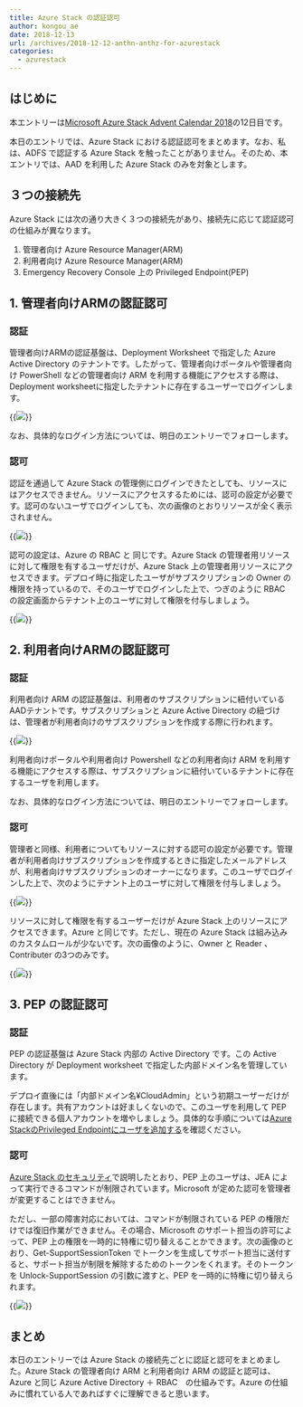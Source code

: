 ```yaml
---
title: Azure Stack の認証認可
author: kongou_ae
date: 2018-12-13
url: /archives/2018-12-12-anthn-anthz-for-azurestack
categories:
  - azurestack
---
```


## はじめに

本エントリーは[Microsoft Azure Stack Advent Calendar 2018](https://qiita.com/advent-calendar/2018/azure-stack)の12日目です。

本日のエントリでは、Azure Stack における認証認可をまとめます。なお、私は、ADFS で認証する Azure Stack を触ったことがありません。そのため、本エントリでは、AAD を利用した Azure Stack のみを対象とします。

## ３つの接続先

Azure Stack には次の通り大きく３つの接続先があり、接続先に応じて認証認可の仕組みが異なります。

1. 管理者向け Azure Resource Manager(ARM)
1. 利用者向け Azure Resource Manager(ARM)
1. Emergency Recovery Console 上の Privileged Endpoint(PEP)

## 1. 管理者向けARMの認証認可

### 認証

管理者向けARMの認証基盤は、Deployment Worksheet で指定した Azure Active Directory のテナントです。したがって、管理者向けポータルや管理者向け PowerShell などの管理者向け ARM を利用する機能にアクセスする際は、Deployment worksheetに指定したテナントに存在するユーザーでログインします。

{{<img src="./../../images/2018-12-12-009.png">}}

なお、具体的なログイン方法については、明日のエントリーでフォローします。

### 認可

認証を通過して Azure Stack の管理側にログインできたとしても、リソースにはアクセスできません。リソースにアクセスするためには、認可の設定が必要です。認可のないユーザでログインしても、次の画像のとおりリソースが全く表示されません。

{{<img src="./../../images/2018-12-12-003.png">}}

認可の設定は、Azure の RBAC と 同じです。Azure Stack の管理者用リソースに対して権限を有するユーザだけが、Azure Stack 上の管理者用リソースにアクセスできます。デプロイ時に指定したユーザがサブスクリプションの Owner の権限を持っているので、そのユーザでログインした上で、つぎのように RBAC の設定画面からテナント上のユーザに対して権限を付与しましょう。

{{<img src="./../../images/2018-12-12-004.png">}}

## 2. 利用者向けARMの認証認可

### 認証

利用者向け ARM の認証基盤は、利用者のサブスクリプションに紐付いているAADテナントです。サブスクリプションと Azure Active Directory の紐づけは、管理者が利用者向けのサブスクリプションを作成する際に行われます。

{{<img src="./../../images/2018-12-12-005.png">}}

利用者向けポータルや利用者向け Powershell などの利用者向け ARM を利用する機能にアクセスする際は、サブスクリプションに紐付いているテナントに存在するユーザを利用します。

なお、具体的なログイン方法については、明日のエントリーでフォローします。

### 認可

管理者と同様、利用者についてもリソースに対する認可の設定が必要です。管理者が利用者向けサブスクリプションを作成するときに指定したメールアドレスが、利用者向けサブスクリプションのオーナーになります。このユーザでログインした上で、次のようにテナント上のユーザに対して権限を付与しましょう。

{{<img src="./../../images/2018-12-12-005.png">}}

リソースに対して権限を有するユーザーだけが Azure Stack 上のリソースにアクセスできます。Azure と同じです。ただし、現在の Azure Stack は組み込みのカスタムロールが少ないです。次の画像のように、Owner と Reader 、 Contributer の3つのみです。

{{<img src="./../../images/2018-12-12-006.png">}}

## 3. PEP の認証認可

### 認証

PEP の認証基盤は Azure Stack 内部の Active Directory です。この Active Directory が Deployment worksheet で指定した内部ドメイン名を管理しています。

デプロイ直後には「内部ドメイン名¥CloudAdmin」という初期ユーザーだけが存在します。共有アカウントは好ましくないので、このユーザを利用して PEP に接続できる個人アカウントを増やしましょう。具体的な手順については[Azure StackのPrivileged Endpointにユーザを追加する](https://aimless.jp/blog/archives/2018-06-11-add-user-to-pep/)を確認ください。

### 認可

[Azure Stack のセキュリティ](https://aimless.jp/blog/archives/2018-12-11-security-of-azurestack)で説明したとおり、PEP 上のユーザは、JEA によって実行できるコマンドが制限されています。Microsoft が定めた認可を管理者が変更することはできません。

ただし、一部の障害対応においては、コマンドが制限されている PEP の権限だけでは復旧作業ができません。その場合、Microsoft のサポート担当の許可によって、PEP 上の権限を一時的に特権に切り替えることかできます。次の画像のとおり、Get-SupportSessionToken でトークンを生成してサポート担当に送付すると、サポート担当が制限を解除するためのトークンをくれます。そのトークンを Unlock-SupportSession の引数に渡すと、PEP を一時的に特権に切り替えられます。

{{<img src="./../../images/2018-12-12-008.png">}}

## まとめ

本日のエントリーでは Azure Stack の接続先ごとに認証と認可をまとめました。Azure Stack の管理者向け ARM と利用者向け ARM の認証と認可は、Azure と同じ Azure Active Directory ＋ RBAC　の仕組みです。Azure の仕組みに慣れている人であればすぐに理解できると思います。
